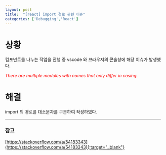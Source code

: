 ```yaml
---
layout: post
title:  "[react] import 경로 관련 이슈"
categories: ['Debugging','React']
---
```


# 상황

컴포넌트를 나누는 작업을 진행 중 vscode 와 브라우저의 콘솔창에 해당 이슈가 발생했다.

<em style="color:red">
  There are multiple modules with names that only differ in casing.
</em>

# 해결

import 의 경로를 대소문자를 구분하여 작성하였다.


---

### 참고

[https://stackoverflow.com/a/54183343](https://stackoverflow.com/a/54183343){:target="_blank"}   